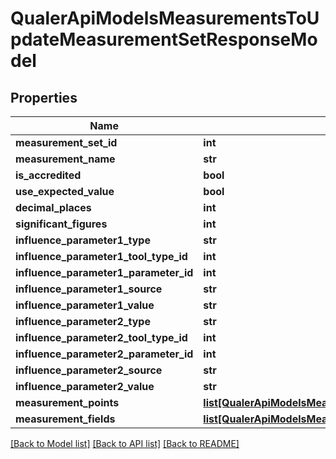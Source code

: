 # QualerApiModelsMeasurementsToUpdateMeasurementSetResponseModel

## Properties
Name | Type | Description | Notes
------------ | ------------- | ------------- | -------------
**measurement_set_id** | **int** |  | [optional] 
**measurement_name** | **str** |  | [optional] 
**is_accredited** | **bool** |  | [optional] 
**use_expected_value** | **bool** |  | [optional] 
**decimal_places** | **int** |  | [optional] 
**significant_figures** | **int** |  | [optional] 
**influence_parameter1_type** | **str** |  | [optional] 
**influence_parameter1_tool_type_id** | **int** |  | [optional] 
**influence_parameter1_parameter_id** | **int** |  | [optional] 
**influence_parameter1_source** | **str** |  | [optional] 
**influence_parameter1_value** | **str** |  | [optional] 
**influence_parameter2_type** | **str** |  | [optional] 
**influence_parameter2_tool_type_id** | **int** |  | [optional] 
**influence_parameter2_parameter_id** | **int** |  | [optional] 
**influence_parameter2_source** | **str** |  | [optional] 
**influence_parameter2_value** | **str** |  | [optional] 
**measurement_points** | [**list[QualerApiModelsMeasurementsToUpdateMeasurementPointResponseModel]**](QualerApiModelsMeasurementsToUpdateMeasurementPointResponseModel.md) |  | [optional] 
**measurement_fields** | [**list[QualerApiModelsMeasurementsToUpdateMeasurementFieldResponseModel]**](QualerApiModelsMeasurementsToUpdateMeasurementFieldResponseModel.md) |  | [optional] 

[[Back to Model list]](../README.md#documentation-for-models) [[Back to API list]](../README.md#documentation-for-api-endpoints) [[Back to README]](../README.md)


